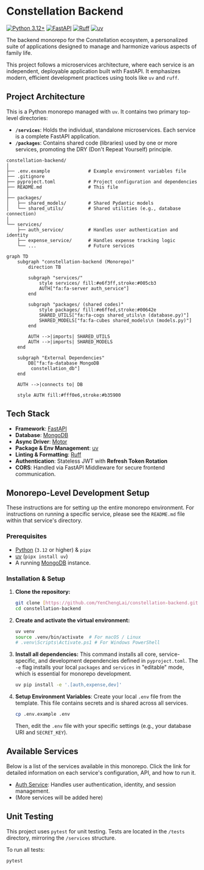 # Constellation Backend

[![Python 3.12+](https://img.shields.io/badge/python-3.12+-blue.svg)](https://www.python.org/downloads/release/python-3120/)
[![FastAPI](https://img.shields.io/badge/FastAPI-0.111.0-blue)](https://fastapi.tiangolo.com/)
[![Ruff](https://img.shields.io/endpoint?url=https://raw.githubusercontent.com/astral-sh/ruff/main/assets/badge/v2.json)](https://github.com/astral-sh/ruff)
[![uv](https://img.shields.io/badge/uv-0.1.40-blue)](https://github.com/astral-sh/uv)

The backend monorepo for the Constellation ecosystem, a personalized suite of applications designed to manage and harmonize various aspects of family life.

This project follows a microservices architecture, where each service is an independent, deployable application built with FastAPI. It emphasizes modern, efficient development practices using tools like `uv` and `ruff`.

## Project Architecture

This is a Python monorepo managed with `uv`. It contains two primary top-level directories:

- **`/services`**: Holds the individual, standalone microservices. Each service is a complete FastAPI application.
- **`/packages`**: Contains shared code (libraries) used by one or more services, promoting the DRY (Don't Repeat Yourself) principle.

```text
constellation-backend/
│
├── .env.example              # Example environment variables file
├── .gitignore
├── pyproject.toml            # Project configuration and dependencies
├── README.md                 # This file
│
├── packages/
│   ├── shared_models/        # Shared Pydantic models
│   └── shared_utils/         # Shared utilities (e.g., database connection)
│
└── services/
    ├── auth_service/         # Handles user authentication and identity
    ├── expense_service/      # Handles expense tracking logic
    └── ...                   # Future services
```

```mermaid
graph TD
    subgraph "constellation-backend (Monorepo)"
        direction TB

        subgraph "services/"
            style services/ fill:#e6f3ff,stroke:#005cb3
            AUTH["fa:fa-server auth_service"]
        end

        subgraph "packages/ (shared codes)"
            style packages/ fill:#e6ffed,stroke:#00642e
            SHARED_UTILS["fa:fa-cogs shared_utils\n (database.py)"]
            SHARED_MODELS["fa:fa-cubes shared_models\n (models.py)"]
        end

        AUTH -->|imports| SHARED_UTILS
        AUTH -->|imports| SHARED_MODELS
    end

    subgraph "External Dependencies"
        DB["fa:fa-database MongoDB 
         constellation_db"]
    end

    AUTH -->|connects to| DB

    style AUTH fill:#fff0e6,stroke:#b35900
```

## Tech Stack

- **Framework**: [FastAPI](https://fastapi.tiangolo.com/)
- **Database**: [MongoDB](https://www.mongodb.com/)
- **Async Driver**: [Motor](https://motor.readthedocs.io/en/stable/)
- **Package & Env Management**: [uv](https://github.com/astral-sh/uv)
- **Linting & Formatting**: [Ruff](https://github.com/astral-sh/ruff)
- **Authentication**: Stateless JWT with **Refresh Token Rotation**
- **CORS**: Handled via FastAPI Middleware for secure frontend communication.

## Monorepo-Level Development Setup

These instructions are for setting up the entire monorepo environment. For instructions on running a specific service, please see the `README.md` file within that service's directory.

### Prerequisites

- [Python](https://www.python.org/) (`3.12` or higher) & `pipx`
- [uv](https://github.com/astral-sh/uv) (`pipx install uv`)
- A running [MongoDB](https://www.mongodb.com/try/download/community) instance.

### Installation & Setup

1. **Clone the repository:**

    ```bash
    git clone [https://github.com/YenChengLai/constellation-backend.git](https://github.com/YenChengLai/constellation-backend.git)
    cd constellation-backend
    ```

2. **Create and activate the virtual environment:**

    ```bash
    uv venv
    source .venv/bin/activate  # For macOS / Linux
    # .venv\Scripts\Activate.ps1 # For Windows PowerShell
    ```

3. **Install all dependencies:**
    This command installs all core, service-specific, and development dependencies defined in `pyproject.toml`. The `-e` flag installs your local `packages` and `services` in "editable" mode, which is essential for monorepo development.

    ```bash
    uv pip install -e '.[auth,expense,dev]'
    ```

4. **Setup Environment Variables**:
    Create your local `.env` file from the template. This file contains secrets and is shared across all services.

    ```bash
    cp .env.example .env
    ```

    Then, edit the `.env` file with your specific settings (e.g., your database URI and `SECRET_KEY`).

## Available Services

Below is a list of the services available in this monorepo. Click the link for detailed information on each service's configuration, API, and how to run it.

- [Auth Service](./services/auth_service/): Handles user authentication, identity, and session management.
- (More services will be added here)

## Unit Testing

This project uses `pytest` for unit testing. Tests are located in the `/tests` directory, mirroring the `/services` structure.

To run all tests:

```bash
pytest
```
